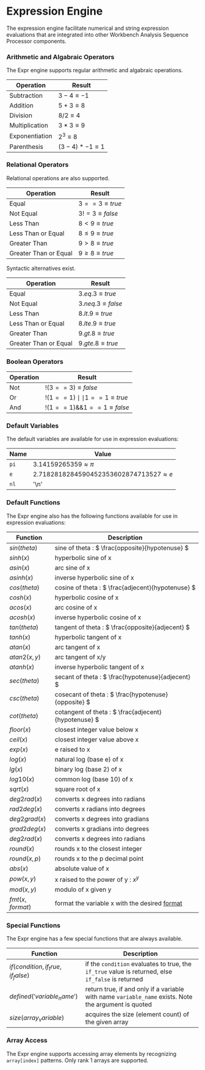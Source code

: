 # Expression Engine
The expression engine facilitate numerical and string expression evaluations that are integrated into other Workbench Analysis Sequence Processor components.


### Arithmetic and Algabraic Operators
The Expr engine supports regular arithmetic and algabraic operations.

| Operation      | Result              | 
|----------------|---------------------|
| Subtraction    | $`3 - 4 \equiv -1`$ | 
| Addition       | $`5 + 3 \equiv  8`$ | 
| Division       | $`8 / 2 \equiv  4`$ | 
| Multiplication | $`3 * 3 \equiv  9`$ | 
| Exponentiation | $`2 ^ 3 \equiv  8`$ | 
| Parenthesis    | $`(3 - 4) * -1 \equiv 1`$ | 

### Relational Operators
Relational operations are also supported.

| Operation      | Result              | 
|----------------|---------------------|
| Equal    | $`3==3 \equiv true`$| 
| Not Equal    | $`3!=3 \equiv false`$| 
| Less Than       | $`8 < 9 \equiv  true`$ | 
| Less Than or Equal      | $`8 \leq 9 \equiv  true`$ | 
| Greater Than       | $`9 > 8 \equiv  true`$ | 
| Greater Than or Equal      | $`9 \geq 8 \equiv  true`$ | 

Syntactic alternatives exist.

| Operation      | Result              | 
|----------------|---------------------|
| Equal    | $`3 .eq. 3 \equiv true`$| 
| Not Equal    | $`3 .neq. 3 \equiv false`$| 
| Less Than       | $`8 .lt. 9 \equiv  true`$ | 
| Less Than or Equal      | $`8 .lte. 9 \equiv  true`$ | 
| Greater Than       | $`9 .gt. 8 \equiv  true`$ | 
| Greater Than or Equal      | $`9 .gte. 8 \equiv  true`$ | 

### Boolean Operators

| Operation      | Result              | 
|----------------|---------------------|
| Not    | $` !(3==3) \equiv false `$ | 
| Or     | $` !(1==1) \mid\mid 1==1 \equiv true `$ | 
| And       | $` !(1==1) {\&}{\&} 1==1 \equiv false `$ | 


### Default Variables
The default variables are available for use in expression evaluations:

| Name      | Value              | 
|----------------|---------------------|
| `pi`    | $`3.14159265359 \approx \pi`$| 
| `e`    | $`2.7182818284590452353602874713527 \approx e`$| 
| `nl`       | '\n' | 


### Default Functions
The Expr engine also has the following functions available for use in expression evaluations:

| Function      | Description              | 
|----------------|---------------------|
| $`sin(theta)`$    | sine of theta : $` \frac{opposite}{hypotenuse} `$ |
| $`sinh(x)`$    | hyperbolic sine of x |
| $`asin(x)`$    | arc sine of x |
| $`asinh(x)`$    | inverse hyperbolic sine of x |
| $`cos(theta)`$    | cosine of theta : $` \frac{adjecent}{hypotenuse} `$ |
| $`cosh(x)`$    | hyperbolic cosine of x |
| $`acos(x)`$    | arc cosine of x |
| $`acosh(x)`$    | inverse hyperbolic cosine of x |
| $`tan(theta)`$    | tangent of theta : $` \frac{opposite}{adjecent} `$ |
| $`tanh(x)`$    | hyperbolic tangent of x |
| $`atan(x)`$    | arc tangent of x |
| $`atan2(x,y)`$    | arc tangent of x/y |
| $`atanh(x)`$    | inverse hyperbolic tangent of x |
| $`sec(theta)`$    | secant of theta : $` \frac{hypotenuse}{adjecent} `$ |
| $`csc(theta)`$    | cosecant of theta : $` \frac{hypotenuse}{opposite} `$ |
| $`cot(theta)`$    | cotangent of theta : $` \frac{adjecent}{hypotenuse} `$ |
| $`floor(x)`$    | closest integer value below x |
| $`ceil(x)`$    | closest integer value above x |
| $`exp(x)`$    | e raised to x |
| $`log(x)`$    | natural log (base e) of x |
| $`lg(x)`$    | binary log (base 2) of x |
| $`log10(x)`$    | common log (base 10) of x |
| $`sqrt(x)`$    | square root of x |
| $`deg2rad(x)`$    | converts x degrees into radians |
| $`rad2deg(x)`$    | converts x radians into degrees |
| $`deg2grad(x)`$    | converts x degrees into gradians |
| $`grad2deg(x)`$    | converts x gradians into degrees |
| $`deg2rad(x)`$    | converts x degrees into radians |
| $`round(x)`$    | rounds x to the closest integer |
| $`round(x,p)`$    | rounds x to the p decimal point |
| $`abs(x)`$    | absolute value of x |
| $`pow(x,y)`$    | x raised to the power of y : $`x^y`$ |
| $`mod(x,y)`$    | modulo of x given y |
| $`fmt(x,format)`$    | format the variable x with the desired [format](/wasphalite/README.md#formatting) |


### Special Functions
The Expr engine has a few special functions that are always available. 


| Function                              | Description                                | 
|---------------------------------------|---------------------|
| $`if(condition,if_true,if_false)`$   | if the `condition` evaluates to true, the `if_true` value is returned, else `if_false` is returned | 
| $`defined('variable_name')`$       | return true, if and only if a variable with name `variable_name` exists. Note the argument is quoted | 
| $`size(array_variable)`$       | acquires the size (element count) of the given array | 


### Array Access
The Expr engine supports accessing array elements by recognizing `array[index]` patterns. Only rank 1 arrays are supported.
